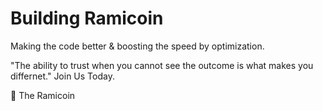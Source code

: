 # Building Ramicoin
Making the code better &amp; boosting the speed by optimization.

"The ability to trust when you cannot see the outcome is what makes you differnet."
Join Us Today.

💝 The Ramicoin
